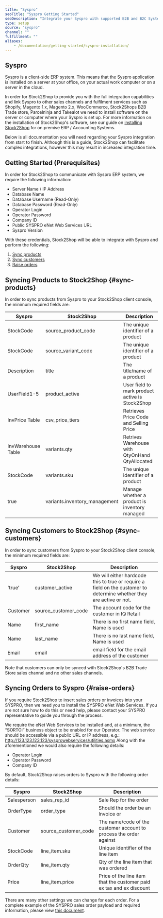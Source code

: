 ```yaml
---
title: "Syspro"
seoTitle: "Syspro Getting Started"
seoDescription: "Integrate your Syspro with supported B2B and B2C Systems through Stock2Shop"
type: setup
source: "syspro"
channel: ""
fulfillment: ""
aliases:
    - /documentation/getting-started/syspro-installation/
---
```


## Syspro
Syspro is a client-side ERP system. 
This means that the Syspro application is installed on a 
server at your office, on your actual work computer or on a 
server in the cloud. 

In order for Stock2Shop to provide you 
with the full integration capabilities and link Syspro 
to other sales channels and fulfilment services such as 
Shopify, Magento 1.x, Magento 2.x, WooCommerce, Stock2Shops B2B Trade store, 
Parcelninja and Takealot we need to install software on the server or computer where your Syspro is set up. 
For more information on the installation of Stock2Shop's software, see our guide on [installing Stock2Shop](/help/setup/installing-stock2shop/ "Installing Stock2Shop for on Premise ERP / Accounting Systems") for on premise ERP / Accounting Systems.

Below is all documentation you will need regarding your Syspro integration from start to finish.
Although this is a guide, Stock2Shop can facilitate complex integrations, however this may result in increased integration time.

## Getting Started (Prerequisites)
In order for Stock2Shop to communicate with Syspro ERP system, 
we require the following information:

- Server Name / IP Address
- Database Name
- Database Username (Read-Only)
- Database Password (Read-Only)
- Operator Login
- Operator Password
- Company ID
- Public SYSPRO eNet Web Services URL
- Syspro Version

With these credentials, Stock2Shop will be able to integrate with Syspro and perform the following:

1. [Sync products](#sync-products) 
2. [Sync customers](#sync-customers) 
3. [Raise orders](#raise-orders) 

## Syncing Products to Stock2Shop {#sync-products}
In order to sync products from Syspro to your Stock2Shop client console, 
the minimum required fields are:

| Syspro             | Stock2Shop                     | Description                                     |
| ------------------ | ------------------------------ | ----------------------------------------------- |
| StockCode          | source_product_code            | The unique identifier of a product              |
| StockCode          | source_variant_code            | The unique identifier of a product              |
| Description        | title                          | The title/name of a product                     |
| UserField1-5       | product_active                 | User field to mark product active is Stock2Shop |
| InvPrice Table     | csv_price_tiers                | Retrieves Price Code and Selling Price          |
| InvWarehouse Table | variants.qty                   | Retrives Warehouse with QtyOnHand QtyAllocated  |
| StockCode          | variants.sku                   | The unique identifier of a product              |
| true               | variants.inventory_management  | Manage whether a product is inventory managed   |

## Syncing Customers to Stock2Shop {#sync-customers}
In order to sync customers from Syspro to your Stock2Shop client console, 
the minimum required fields are:

| Syspro   | Stock2Shop             | Description                                                                                                          |
| -------- | ---------------------- | -------------------------------------------------------------------------------------------------------------------- |
| 'true'   | customer_active        | We will either hardcode this to true or require a field on the customer to determine whether they are active or not. |
| Customer | source_customer_code   | The account code for the customer in IQ Retail                                                                       |
| Name     | first_name             | There is no first name field, Name is used                                                                           |
| Name     | last_name              | There is no last name field, Name is used                                                                            |
| Email    | email                  | email field for the email address of the customer                                                                    |

Note that customers can only be synced with Stock2Shop's B2B Trade Store sales channel and no other sales channels.

## Syncing Orders to Syspro {#raise-orders}
If you require Stock2Shop to insert sales orders or invoices into your SYSPRO, then we need you to install the SYSPRO eNet Web Services. 
If you are not sure how to do this or need help, please contact your SYSPRO representative to guide you through the process.

We require the eNet Web Services to be installed and, at a minimum, the “SORTOI” business object to be enabled for our Operator. 
The web service should be accessible via a public URL or IP address, e.g.: http://123.123.123.123/sysprowebservices/utilities.asmx 
Along with the aforementioned we would also require the following details:

- Operator Login
- Operator Password
- Company ID

By default, Stock2Shop raises orders to Syspro with the following order details:

| Syspro      | Stock2Shop             | Description                                                          |
| ----------- | ---------------------- | -------------------------------------------------------------------- |
| Salesperson | sales_rep_id           | Sale Rep for the order                                               |
| OrderType   | order_type             | Should the order be an Invoice or                                    |
| Customer    | source_customer_code   | The name/code of the customer account to process the order against   |
| StockCode   | line_item.sku          | Unique identifier of the line item                                   |
| OrderQty    | line_item.qty          | Qty of the line item that was ordered                                |
| Price       | line_item.price        | Price of the line item that the customer paid ex tax and ex discount |
 
There are many other settings we can change for each order. For a complete example of the SYSPRO sales order payload and required information, please view [this document]().
